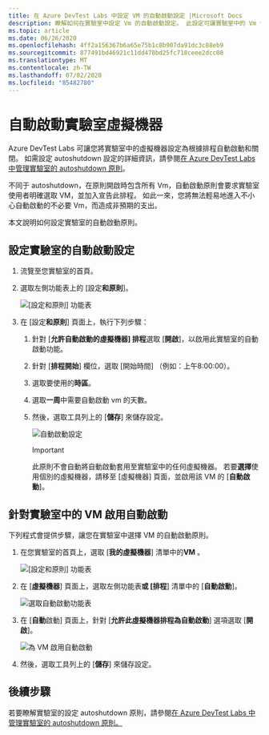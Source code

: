 ```yaml
---
title: 在 Azure DevTest Labs 中設定 VM 的自動啟動設定 |Microsoft Docs
description: 瞭解如何在實驗室中設定 Vm 的自動啟動設定。 此設定可讓實驗室中的 Vm 依排程自動啟動。
ms.topic: article
ms.date: 06/26/2020
ms.openlocfilehash: 4ff2a156367b6a65e75b1c8b907da91dc3c88eb9
ms.sourcegitcommit: 877491bd46921c11dd478bd25fc718ceee2dcc08
ms.translationtype: MT
ms.contentlocale: zh-TW
ms.lasthandoff: 07/02/2020
ms.locfileid: "85482780"
---
```

# <a name="auto-startup-lab-virtual-machines"></a>自動啟動實驗室虛擬機器  
Azure DevTest Labs 可讓您將實驗室中的虛擬機器設定為根據排程自動啟動和關閉。 如需設定 autoshutdown 設定的詳細資訊，請參閱[在 Azure DevTest Labs 中管理實驗室的 autoshutdown 原則](devtest-lab-auto-shutdown.md)。 

不同于 autoshutdown，在原則開啟時包含所有 Vm，自動啟動原則會要求實驗室使用者明確選取 VM，並加入宣告此排程。 如此一來，您將無法輕易地進入不小心自動啟動的不必要 Vm，而造成非預期的支出。

本文說明如何設定實驗室的自動啟動原則。

## <a name="configure-autostart-settings-for-a-lab"></a>設定實驗室的自動啟動設定 
1. 流覽至您實驗室的首頁。 
2. 選取左側功能表上的 [設定**和原則**]。 

    ![[設定和原則] 功能表](./media/devtest-lab-auto-startup-vm/configuration-policies-menu.png)
3. 在 [設定**和原則**] 頁面上，執行下列步驟：
    
    1. 針對 [**允許自動啟動的虛擬機器] 排程**選取 [**開啟**]，以啟用此實驗室的自動啟動功能。 
    2. 針對 [**排程開始**] 欄位，選取 [開始時間] （例如：上午8:00:00）。 
    3. 選取要使用的**時區**。 
    4. 選取**一周**中需要自動啟動 vm 的天數。 
    5. 然後，選取工具列上的 [**儲存**] 來儲存設定。 

        ![自動啟動設定](./media/devtest-lab-auto-startup-vm/auto-start-configuration.png)

        > [!IMPORTANT]
        > 此原則不會自動將自動啟動套用至實驗室中的任何虛擬機器。 若要**選擇**使用個別的虛擬機器，請移至 [虛擬機器] 頁面，並啟用該 VM 的 [**自動啟動**]。

## <a name="enable-autostart-for-a-vm-in-the-lab"></a>針對實驗室中的 VM 啟用自動啟動
下列程式會提供步驟，讓您在實驗室中選擇 VM 的自動啟動原則。 

1. 在您實驗室的首頁上，選取 [**我的虛擬機器**] 清單中的**VM** 。 

    ![[設定和原則] 功能表](./media/devtest-lab-auto-startup-vm/select-vm.png)
2. 在 [**虛擬機器**] 頁面上，選取左側功能表**或 [排程**] 清單中的 [**自動啟動**]。 

    ![選取自動啟動功能表](./media/devtest-lab-auto-startup-vm/select-auto-start.png)
3. 在 [**自動**啟動] 頁面上，針對 [**允許此虛擬機器排程為自動啟動**] 選項選取 [**開啟**]。

    ![為 VM 啟用自動啟動](./media/devtest-lab-auto-startup-vm/auto-start-vm.png)
4. 然後，選取工具列上的 [**儲存**] 來儲存設定。 


## <a name="next-steps"></a>後續步驟
若要瞭解實驗室的設定 autoshutdown 原則，請參閱[在 Azure DevTest Labs 中管理實驗室的 autoshutdown 原則。](devtest-lab-auto-shutdown.md)
